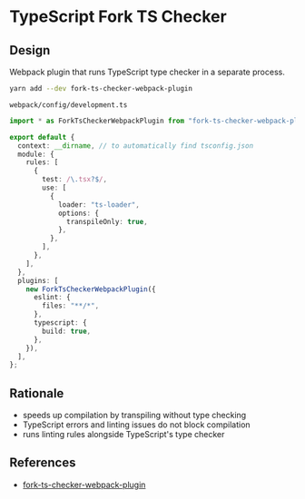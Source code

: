 # TypeScript Fork TS Checker

## Design

Webpack plugin that runs TypeScript type checker in a separate process.

```bash
yarn add --dev fork-ts-checker-webpack-plugin
```

`webpack/config/development.ts`

```typescript
import * as ForkTsCheckerWebpackPlugin from "fork-ts-checker-webpack-plugin";

export default {
  context: __dirname, // to automatically find tsconfig.json
  module: {
    rules: [
      {
        test: /\.tsx?$/,
        use: [
          {
            loader: "ts-loader",
            options: {
              transpileOnly: true,
            },
          },
        ],
      },
    ],
  },
  plugins: [
    new ForkTsCheckerWebpackPlugin({
      eslint: {
        files: "**/*",
      },
      typescript: {
        build: true,
      },
    }),
  ],
};
```

## Rationale

- speeds up compilation by transpiling without type checking
- TypeScript errors and linting issues do not block compilation
- runs linting rules alongside TypeScript's type checker

## References

- [fork-ts-checker-webpack-plugin](https://github.com/TypeStrong/fork-ts-checker-webpack-plugin)
